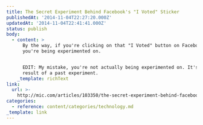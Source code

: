 ```yaml
---
title: The Secret Experiment Behind Facebook's "I Voted" Sticker
publishedAt: '2014-11-04T22:27:20.000Z'
updatedAt: '2014-11-04T22:41:41.000Z'
status: publish
body:
  - content: >
      By the way, if you're clicking on that "I Voted" button on Facebook,
      you're being experimented on.


      EDIT: My mistake, you're not actually being experimented on. It's the
      result of a past experiment.
    _template: richText
link:
  url: >-
    http://mic.com/articles/103350/the-secret-experiment-behind-facebook-s-i-voted-sticker
categories:
  - reference: content/categories/technology.md
_template: link
---
```



